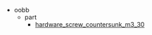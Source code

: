 * oobb
  * part
    * [hardware_screw_countersunk_m3_30](oobb/part/hardware_screw_countersunk_m3_30)

